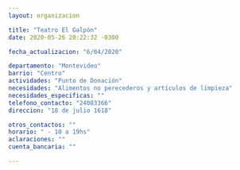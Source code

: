 ```yaml
---
layout: organizacion

title: "Teatro El Galpón"
date: 2020-05-26 20:22:32 -0300

fecha_actualizacion: "6/04/2020"

departamento: "Montevideo"
barrio: "Centro"
actividades: "Punto de Donación"
necesidades: "Alimentos no perecederos y artículos de limpieza"
necesidades_especificas: ""
telefono_contacto: "24083366"
direccion: "18 de julio 1618"

otros_contactos: ""
horario: " - 10 a 19hs"
aclaraciones: ""
cuenta_bancaria: ""

---
```

